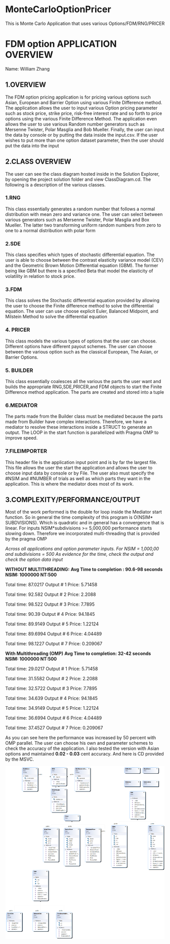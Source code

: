 # MonteCarloOptionPricer
This is Monte Carlo Application that  uses various Options/FDM/RNG/PRICER

# FDM option APPLICATION OVERVIEW
Name: William Zhang
## 1.OVERVIEW
The FDM option pricing application is for pricing various options such Asian, European and Barrier Option using various Finite Difference method. The application allows the user to input various Option pricing parameter such as stock price, strike price, risk-free interest rate and so forth to price options using the various Finite Difference Method. The application even allows the user to use various Random number generators such as Mersenne Twister, Polar Masglia and Bob Mueller.  Finally, the user can input the data by console or by putting the data inside the input.csv. If the user wishes to put more than one option dataset parameter, then the user should put the data into the input 
## 2.CLASS OVERVIEW
The user can see the class diagram hosted inside in the Solution Explorer, by opening the project solution folder and view ClassDiagram.cd. The following is a description of the various classes.  
### 1.RNG
This class essentially generates a random number that follows a normal distribution with mean zero and variance one. The user can select between various generators such as Mersenne Twister, Polar Masglia and Box Mueller. The latter two transforming uniform random numbers from zero to one to a normal distribution with polar form
### 2.SDE
This class specifies which types of stochastic differential equation. The user is able to choose between the contrast elasticity variance model (CEV) and the Geometric Brown Motion Differential equation (GBM). The former being like GBM but there is a specified Beta that model the elasticity of volatility in relation to stock price.
### 3.FDM
This class solves the Stochastic differential equation provided by allowing the user to choose the Finite difference method to solve the differential equation. The user can use choose explicit Euler, Balanced Midpoint, and Milstein Method to solve the differential equation
### 4. PRICER
This class models the various types of options that the user can choose. Different options have different payout schemes. The user can choose between the various option such as the classical European, The Asian, or Barrier Options.
### 5. BUILDER
This class essentially coalesces all the various the parts the user want and builds the appropriate RNG,SDE,PRICER,and FDM objects to start the Finite Difference method application. The parts are created and stored into a tuple 
### 6.MEDIATOR
The parts made from the Builder class must be mediated because the parts made from Builder have complex interactions. Therefore, we have a mediator to resolve these interactions inside a STRUCT to generate an output. The LOOP in the start function is parallelized with Pragma OMP to improve speed.
### 7.FILEIMPORTER
This header file is the application input point and is by far the largest file. This file allows the user the start the application and allows the user to choose input data by console or by File.  The user also must specify the #NSIM and #NUMBER of trials as well as which parts they want in the application. This is where the mediator does most of its work.
## 3.COMPLEXITY/PERFORMANCE/OUTPUT
Most of the work performed is the double for loop inside the Mediator start function. So in general the time complexity of this program is O(NSIM* SUBDVISIONS). Which is quadratic and in general has a convergence that is linear.  For inputs NSIM*subdivisions >= 5,000,000 performance starts slowing down. Therefore we incorporated multi-threading that is provided by the pragma OMP

_Across all applications and  option parameter inputs. For NSIM = 1,000,00 and subdivisions = 500_
_As evidence for the time, check the output and check the option data input_

__WITHOUT MULTITHREADING:__
__Avg Time to completion :  90.6-98 seconds__
__NSIM: 1000000 NT:500__

Total time: 87.0217
Output # 1 Price: 5.71458

Total time: 92.582
Output # 2 Price: 2.2088

Total time: 98.522
Output # 3 Price: 7.7895

Total time: 90.39
Output # 4 Price: 94.1845

Total time: 89.9149
Output # 5 Price: 1.22124

Total time: 89.6994
Output # 6 Price: 4.04489

Total time: 98.1227
Output # 7 Price: 0.209067

__With Multithreading (OMP)__
__Avg Time to completion: 32-42 seconds__
__NSIM: 1000000 NT:500__

Total time: 29.0217
Output # 1 Price: 5.71458

Total time: 31.5582
Output # 2 Price: 2.2088

Total time: 32.5722
Output # 3 Price: 7.7895

Total time: 34.639
Output # 4 Price: 94.1845

Total time: 34.9149
Output # 5 Price: 1.22124

Total time: 36.6994
Output # 6 Price: 4.04489

Total time: 37.4527
Output # 7 Price: 0.209067

As you can see here the performance was increased by 50 percent with OMP parallel. The user can choose his own and parameter schemes to check the accuracy of the application. I also tested the version with Asian options and maintained __0.02 - 0.03__ cent accuracy. And here is CD provided by the MSVC. 

![__Contest Diagram__](https://github.com/jetpotion/MonteCarloOptionPricer/blob/master/ClassDiagram.png)





